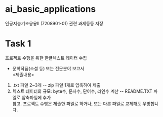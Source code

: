 # ai_basic_applications
인공지능기초응용II (7208901-01) 관련 과제등등 저장


# Task 1

프로젝트 수행을 위한 한글텍스트 데이터 수집  
   - 문학작품(소설 등) 또는 전문분야 보고서  
<제출내용>  
1) .txt 파일 2~3개 -- zip 파일 1개로 압축하여 제출  
2) 텍스트 데이터의 규모: byte수, 문자수, 단어수, 라인수 계산 -- README.TXT 파일로 압축파일에 추가  
참고. 프로젝트 수행은 제출한 파일로 하거나, 또는 다른 파일로 교체해도 무방합니다.  

